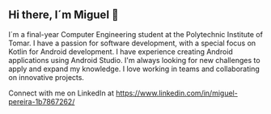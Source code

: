 ## Hi there, I´m Miguel 👋

I´m a final-year Computer Engineering student at the Polytechnic Institute of Tomar. I have a passion for software development, with a special focus on Kotlin for Android development. I have experience creating Android applications using Android Studio. I'm always looking for new challenges to apply and expand my knowledge. I love working in teams and collaborating on innovative projects.

Connect with me on LinkedIn at https://www.linkedin.com/in/miguel-pereira-1b7867262/
